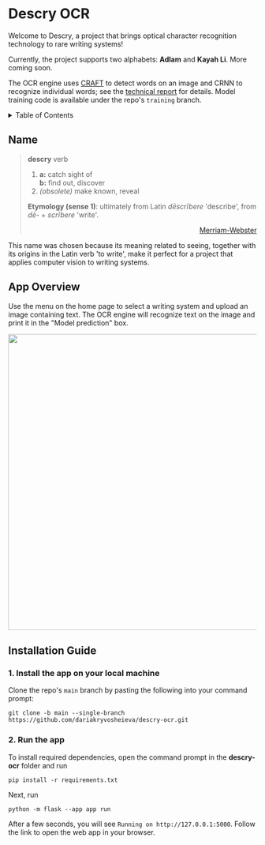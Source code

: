 # Descry OCR

Welcome to Descry, a project that brings optical character recognition technology to rare writing systems!

Currently, the project supports two alphabets: **Adlam** and **Kayah Li**. More coming soon.

The OCR engine uses <a href="https://github.com/clovaai/CRAFT-pytorch">CRAFT</a> to detect words on an image and CRNN to recognize individual words; see the <a href="dariakryvosheieva.github.io/pdfs/descry-project-report.pdf">technical report</a> for details. Model training code is available under the repo's `training` branch.

<!-- TABLE OF CONTENTS -->
<details>
  <summary>Table of Contents</summary>
  <ol>
    <li>
	<a href="#name">Name</a>
    </li>
    <li>
      <a href="#app-overview">App Overview</a>
    </li>
    <li>
      <a href="#installation-guide">Installation Guide</a>
    </li>
  </ol>
</details>

## Name

> **descry** verb
>
> 1. **a:** catch sight of <br>
>    **b:** find out, discover
> 2. *(obsolete)* make known, reveal
>
> **Etymology (sense 1)**: ultimately from Latin *dēscrībere* 'describe', from *dē-* + *scrībere* 'write'.
> <div align="right"> <a href="https://www.merriam-webster.com/dictionary/descry">Merriam-Webster</a> </div>

This name was chosen because its meaning related to seeing, together with its origins in the Latin verb 'to write', make it perfect for a project that applies computer vision to writing systems.

## App Overview

Use the menu on the home page to select a writing system and upload an image containing text. The OCR engine will recognize text on the image and print it in the "Model prediction" box.

<p align="center">
  <kbd><img src="../assets/app_demo.png" width="600px"></kbd>
</p>

## Installation Guide

### 1. Install the app on your local machine

Clone the repo's `main` branch by pasting the following into your command prompt:
```shell
git clone -b main --single-branch https://github.com/dariakryvosheieva/descry-ocr.git
```

### 2. Run the app

To install required dependencies, open the command prompt in the **descry-ocr** folder and run
```shell
pip install -r requirements.txt
```
Next, run
```shell
python -m flask --app app run
```
After a few seconds, you will see `Running on http://127.0.0.1:5000`. Follow the link to open the web app in your browser.
